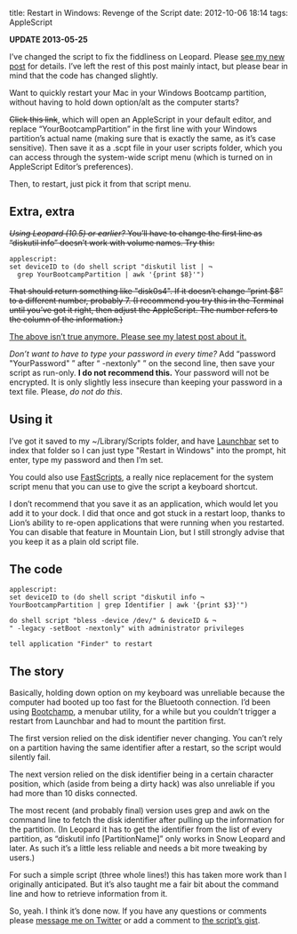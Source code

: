 title: Restart in Windows: Revenge of the Script
date: 2012-10-06 18:14
tags: AppleScript

<div class="flag flag-update sym-add">
<strong>UPDATE 2013-05-25</strong>
<p>I’ve changed the script to fix the fiddliness on Leopard. Please <a href="http://robjwells.com/2013/05/restart-in-windows-the-script-strikes-back/">see my new post</a> for details. I’ve left the rest of this post mainly intact, but please bear in mind that the code has changed slightly.</p>
</div>

Want to quickly restart your Mac in your Windows Bootcamp partition, without having to hold down option/alt as the computer starts?

<del>Click this link</del>, which will open an AppleScript in your default editor, and replace “YourBootcampPartition” in the first line with your Windows partition’s actual name (making sure that is exactly the same, as it’s case sensitive). Then save it as a .scpt file in your user scripts folder, which you can access through the system-wide script menu (which is turned on in AppleScript Editor’s preferences).

Then, to restart, just pick it from that script menu.

## Extra, extra

<del>*Using Leopard (10.5) or earlier?* You’ll have to change the first line as “diskutil info” doesn’t work with volume names. Try this:</del>

    applescript:
    set deviceID to (do shell script "diskutil list | ¬
      grep YourBootcampPartition | awk '{print $8}'")

<del>That should return something like "disk0s4". If it doesn’t change “print $8” to a different number, probably 7. (I recommend you try this in the Terminal until you’ve got it right, then adjust the AppleScript. The number refers to the column of the information.)</del>

<ins>The above isn’t true anymore. <a href="http://robjwells.com/2013/05/restart-in-windows-the-script-strikes-back/">Please see my latest post about it.</a></ins>

*Don’t want to have to type your password in every time?* Add “password "YourPassword" ” after “ -nextonly" ” on the second line, then save your script as run-only. **I do not recommend this.** Your password will not be encrypted. It is only slightly less insecure than keeping your password in a text file. Please, *do not do this*.

## Using it

I’ve got it saved to my ~/Library/Scripts folder, and have [Launchbar][lb] set to index that folder so I can just type "Restart in Windows" into the prompt, hit enter, type my password and then I’m set.

You could also use [FastScripts][fs], a really nice replacement for the system script menu that you can use to give the script a keyboard shortcut.

I don’t recommend that you save it as an application, which would let you add it to your dock. I did that once and got stuck in a restart loop, thanks to Lion’s ability to re-open applications that were running when you restarted. You can disable that feature in Mountain Lion, but I still strongly advise that you keep it as a plain old script file.

[fs]:   http://www.red-sweater.com/fastscripts/
[lb]:   http://www.obdev.at/products/launchbar/index.html

## The code

    applescript:
    set deviceID to (do shell script "diskutil info ¬
    YourBootcampPartition | grep Identifier | awk '{print $3}'")

    do shell script "bless -device /dev/" & deviceID & ¬
    " -legacy -setBoot -nextonly" with administrator privileges

    tell application "Finder" to restart


## The story

Basically, holding down option on my keyboard was unreliable because the computer had booted up too fast for the Bluetooth connection. I’d been using [Bootchamp][], a menubar utility, for a while but you couldn’t trigger a restart from Launchbar and had to mount the partition first.

[Bootchamp]:    http://www.kainjow.com

The first version relied on the disk identifier never changing. You can’t rely on a partition having the same identifier after a restart, so the script would silently fail.

The next version relied on the disk identifier being in a certain character position, which (aside from being a dirty hack) was also unreliable if you had more than 10 disks connected.

The most recent (and probably final) version uses grep and awk on the command line to fetch the disk identifier after pulling up the information for the partition. (In Leopard it has to get the identifier from the list of every partition, as “diskutil info [PartitionName]” only works in Snow Leopard and later. As such it’s a little less reliable and needs a bit more tweaking by users.)

For such a simple script (three whole lines!) this has taken more work than I originally anticipated. But it’s also taught me a fair bit about the command line and how to retrieve information from it.

So, yeah. I think it’s done now. If you have any questions or comments please [message me on Twitter][tw] or add a comment to [the script’s gist][gist].

[tw]:   http://www.twitter.com/robjwells
[gist]: https://gist.github.com/3681949
